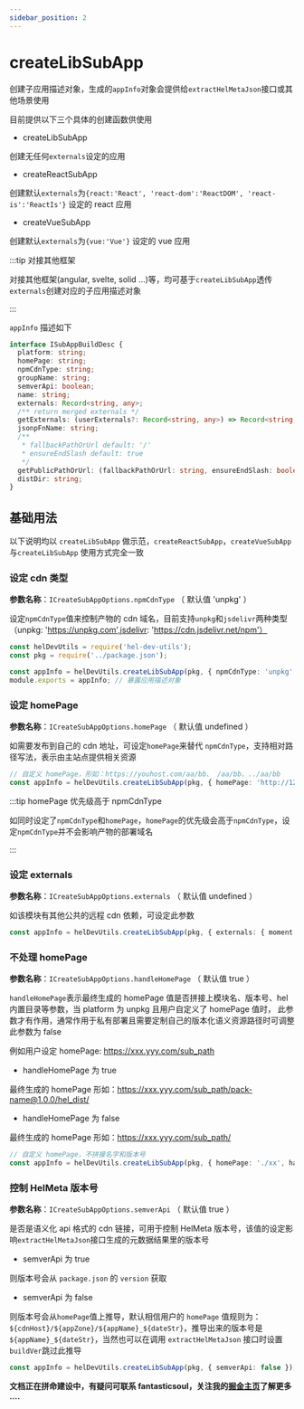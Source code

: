 ```yaml
---
sidebar_position: 2
---
```


# createLibSubApp

创建子应用描述对象，生成的`appInfo`对象会提供给`extractHelMetaJson`接口或其他场景使用

目前提供以下三个具体的创建函数供使用

- createLibSubApp

创建无任何`externals`设定的应用

- createReactSubApp

创建默认`externals`为`{react:'React', 'react-dom':'ReactDOM', 'react-is':'ReactIs'}` 设定的 react 应用

- createVueSubApp

创建默认`externals`为`{vue:'Vue'}` 设定的 vue 应用

:::tip 对接其他框架

对接其他框架(angular, svelte, solid ...)等，均可基于`createLibSubApp`透传`externals`创建对应的子应用描述对象

:::

`appInfo` 描述如下

```ts
interface ISubAppBuildDesc {
  platform: string;
  homePage: string;
  npmCdnType: string;
  groupName: string;
  semverApi: boolean;
  name: string;
  externals: Record<string, any>;
  /** return merged externals */
  getExternals: (userExternals?: Record<string, any>) => Record<string, any>;
  jsonpFnName: string;
  /**
   * fallbackPathOrUrl default: '/'
   * ensureEndSlash default: true
   */
  getPublicPathOrUrl: (fallbackPathOrUrl: string, ensureEndSlash: boolean) => string;
  distDir: string;
}
```

## 基础用法

以下说明均以 `createLibSubApp` 做示范，`createReactSubApp`，`createVueSubApp`与`createLibSubApp` 使用方式完全一致

### 设定 cdn 类型

**参数名称**：`ICreateSubAppOptions.npmCdnType` （ 默认值 'unpkg' ）

设定`npmCdnType`值来控制产物的 cdn 域名，目前支持`unpkg`和`jsdelivr`两种类型（unpkg: 'https://unpkg.com',jsdelivr: 'https://cdn.jsdelivr.net/npm'）

```ts
const helDevUtils = require('hel-dev-utils');
const pkg = require('../package.json');

const appInfo = helDevUtils.createLibSubApp(pkg, { npmCdnType: 'unpkg' });
module.exports = appInfo; // 暴露应用描述对象
```

### 设定 homePage

**参数名称**：`ICreateSubAppOptions.homePage` （ 默认值 undefined ）

如需要发布到自己的 cdn 地址，可设定`homePage`来替代 `npmCdnType`，支持相对路径写法，表示由主站点提供相关资源

```ts
// 自定义 homePage，形如：https://youhost.com/aa/bb、 /aa/bb、../aa/bb
const appInfo = helDevUtils.createLibSubApp(pkg, { homePage: 'http://127.0.0.1' });
```

:::tip homePage 优先级高于 npmCdnType

如同时设定了`npmCdnType`和`homePage`，`homePage`的优先级会高于`npmCdnType`，设定`npmCdnType`并不会影响产物的部署域名

:::

### 设定 externals

**参数名称**：`ICreateSubAppOptions.externals` （ 默认值 undefined ）

如该模块有其他公共的远程 cdn 依赖，可设定此参数

```ts
const appInfo = helDevUtils.createLibSubApp(pkg, { externals: { moment: 'moment' } });
```

### 不处理 homePage

**参数名称**：`ICreateSubAppOptions.handleHomePage` （ 默认值 true ）

`handleHomePage`表示最终生成的 homePage 值是否拼接上模块名、版本号、hel 内置目录等参数，当 platform 为 unpkg 且用户自定义了 homePage 值时， 此参数才有作用，通常作用于私有部署且需要定制自己的版本化语义资源路径时可调整此参数为 false

例如用户设定 homePage: https://xxx.yyy.com/sub_path

- handleHomePage 为 true

最终生成的 homePage 形如：https://xxx.yyy.com/sub_path/pack-name@1.0.0/hel_dist/

- handleHomePage 为 false

最终生成的 homePage 形如：https://xxx.yyy.com/sub_path/

```ts
// 自定义 homePage，不拼接名字和版本号
const appInfo = helDevUtils.createLibSubApp(pkg, { homePage: './xx', handleHomePage: false });
```

### 控制 HelMeta 版本号

**参数名称**：`ICreateSubAppOptions.semverApi` （ 默认值 true ）

是否是语义化 api 格式的 cdn 链接，可用于控制 HelMeta 版本号，该值的设定影响`extractHelMetaJson`接口生成的元数据结果里的版本号

- semverApi 为 true

则版本号会从 `package.json` 的 `version` 获取

- semverApi 为 false

则版本号会从`homePage`值上推导，默认相信用户的 `homePage` 值规则为：`${cdnHost}/${appZone}/${appName}_${dateStr}`，推导出来的版本号是`${appName}_${dateStr}`，当然也可以在调用 `extractHelMetaJson` 接口时设置`buildVer`跳过此推导

```ts
const appInfo = helDevUtils.createLibSubApp(pkg, { semverApi: false });
```

**文档正在拼命建设中，有疑问可联系 fantasticsoul，关注我的[掘金主页](https://juejin.cn/user/1732486056649880/posts)了解更多 ....**
